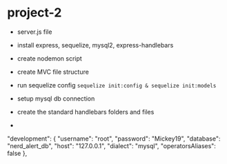 # project-2


* server.js file
* install express, sequelize, mysql2, express-handlebars
* create nodemon script

* create MVC file structure

* run sequelize config
`sequelize init:config & sequelize init:models`
* setup mysql db connection

* create the standard handlebars folders and files
* 


"development": {
    "username": "root",
    "password": "Mickey19",
    "database": "nerd_alert_db",
    "host": "127.0.0.1",
    "dialect": "mysql",
    "operatorsAliases": false
  },

  